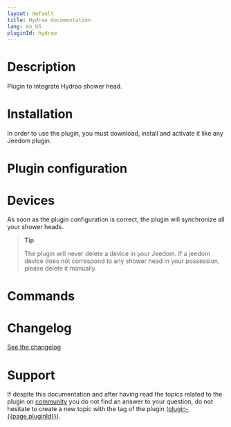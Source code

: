 ```yaml
---
layout: default
title: Hydrao documentation
lang: en_US
pluginId: hydrao
---
```


# Description

Plugin to integrate Hydrao shower head.

# Installation

In order to use the plugin, you must download, install and activate it like any Jeedom plugin.

# Plugin configuration

# Devices

As soon as the plugin configuration is correct, the plugin will synchronize all your shower heads.

> **Tip**
>
> The plugin will never delete a device in your Jeedom. If a jeedom device does not correspond to any shower head in your possession, please delete it manually.

# Commands

# Changelog

[See the changelog](./changelog)

# Support

If despite this documentation and after having read the topics related to the plugin on [community]({{site.forum}}/tags/plugin-{{page.pluginId}}) you do not find an answer to your question, do not hesitate to create a new topic with the tag of the plugin ([plugin-{{page.pluginId}}]({{site.forum}}/tags/plugin-{{page.pluginId}})).
